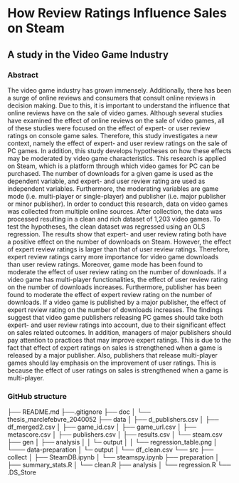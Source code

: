 # How Review Ratings Influence Sales on Steam
## A study in the Video Game Industry
### Abstract
The video game industry has grown immensely. Additionally, there has been a surge of online reviews and consumers that consult online reviews in decision making. Due to this, it is important to understand the influence that online reviews have on the sale of video games. Although several studies have examined the effect of online reviews on the sale of video games, all of these studies were focused on the effect of expert- or user review ratings on console game sales. Therefore, this study investigates a new context, namely the effect of expert- and user review ratings on the sale of PC games. In addition, this study develops hypotheses on how these effects may be moderated by video game characteristics.
This research is applied on Steam, which is a platform through which video games for PC can be purchased. The number of downloads for a given game is used as the dependent variable, and expert- and user review rating are used as independent variables. Furthermore, the moderating variables are game mode (i.e. multi-player or single-player) and publisher (i.e. major publisher or minor publisher). In order to conduct this research, data on video games was collected from multiple online sources. After collection, the data was processed resulting in a clean and rich dataset of 1,203 video games. To test the hypotheses, the clean dataset was regressed using an OLS regression.
The results show that expert- and user review rating both have a positive effect on the number of downloads on Steam. However, the effect of expert review ratings is larger than that of user review ratings. Therefore, expert review ratings carry more importance for video game downloads than user review ratings. Moreover, game mode has been found to moderate the effect of user review rating on the number of downloads. If a video game has multi-player functionalities, the effect of user review rating on the number of downloads increases. Furthermore, publisher has been found to moderate the effect of expert review rating on the number of downloads. If a video game is published by a major publisher, the effect of expert review rating on the number of downloads increases.
The findings suggest that video game publishers releasing PC games should take both expert- and user review ratings into account, due to their significant effect on sales related outcomes. In addition, managers of major publishers should pay attention to practices that may improve expert ratings. This is due to the fact that effect of expert ratings on sales is strengthened when a game is released by a major publisher. Also, publishers that release multi-player games should lay emphasis on the improvement of user ratings. This is because the effect of user ratings on sales is strengthened when a game is multi-player.

### GitHub structure
├── README.md ├──.gitignore ├── doc │ └── thesis_marclefebvre_2040052 ├── data │ ├── d_publishers.csv │ ├── df_merged2.csv │ ├── game_id.csv │ ├── game_url.csv │ ├── metascore.csv │ ├── publishers.csv │ ├── results.csv │ └── steam.csv ├── gen │ ├── analysis │ │ └─ output │ │ └── regression_table.png │ └─── data-preparation │ └─ output │ └── df_clean.csv └── src ├── collect │ ├── SteamDB.ipynb │ └── steamspy.ipynb ├── preparation │ ├── summary_stats.R │ └── clean.R ├── analysis │ └── regression.R └── .DS_Store